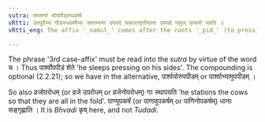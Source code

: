 ```yaml
---
sutra: सप्तम्यां चोपपीडरुधकर्षः
vRtti: उपपूर्वेभ्यः पीडरुधकर्षेभ्यः सप्तम्यन्त उपपदे चकारात्तृतीयान्त उपपदे णमुल् प्रत्ययो भवति ॥
vRtti_eng: The affix '_namul_' comes after the roots '_pid_' (to press), '_rudh_' (to obstruct), and '_krish_' (to draw), when they are preceded by the preposition '_upa_', and when they are compounded with nouns ending with the 7th case-affix or the 3rd case-affix.

---
```

The phrase '3rd case-affix' must be read into the _sutra_ by virtue of the word च । Thus पार्श्वोपपीडं शेते 'he sleeps pressing on his sides'. The compounding is optional (2.2.21); so we have in the alternative, पार्श्वयोरुपपीडम् or पार्श्वाभ्यामुपपीडम् ।

So also व्रजोपरोधम् (or व्रजे उपरोधम् or व्रजेनोपरोधम्) गाः स्थापयति 'he stations the cows so that they are all in the fold'. पाण्युपकर्षं (or पाणावुपकर्षम् or पाणिनोपकर्षम्) धानाः सङ्गृह्णाति । It is _Bhvadi_ कृष् here, and not _Tudadi_.